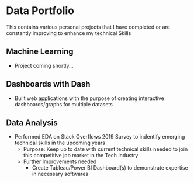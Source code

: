 # Data Portfolio
This contains various personal projects that I have completed or are constantly improving to enhance my technical Skills

## Machine Learning
- Project coming shortly...

## Dashboards with Dash
- Built web applications with the purpose of creating interactive dashboards/graphs for multiple datasets 

## Data Analysis 
-  Performed EDA on Stack Overflows 2019 Survey to indentify emerging technical skills in the upcoming years
   - Purpose: Keep up to date with current technical skills needed to join this competitive job market in the Tech Industry
    - Further Improvements needed
      - Create Tableau/Power BI Dashboard(s) to demonstrate expertise in necessary softwares
